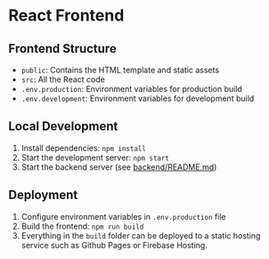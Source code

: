 # React Frontend

## Frontend Structure
- `public`: Contains the HTML template and static assets
- `src`: All the React code
- `.env.production`: Environment variables for production build
- `.env.development`: Environment variables for development build 

## Local Development
1. Install dependencies: `npm install`
2. Start the development server: `npm start`
3. Start the backend server (see [backend/README.md](../backend/README.md))

## Deployment
1. Configure environment variables in `.env.production` file
2. Build the frontend: `npm run build`
3. Everything in the `build` folder can be deployed to a static hosting service such as Github Pages or Firebase Hosting.